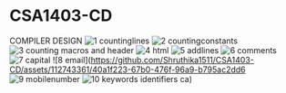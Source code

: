 # CSA1403-CD
COMPILER DESIGN
![1 countinglines](https://github.com/Shruthika1511/CSA1403-CD/assets/112743361/a193d7c0-8331-41f1-bfeb-9cfb4f301240)
![2 countingconstants](https://github.com/Shruthika1511/CSA1403-CD/assets/112743361/9bc3e061-00a2-462d-8486-322be9e30bf7)
![3 counting macros and header](https://github.com/Shruthika1511/CSA1403-CD/assets/112743361/1b4cd920-09aa-4c6e-b6d4-815b45e86211)
![4 html](https://github.com/Shruthika1511/CSA1403-CD/assets/112743361/397293ff-776d-4942-8780-9658467f87af)
![5 addlines](https://github.com/Shruthika1511/CSA1403-CD/assets/112743361/b3277271-1ac7-4651-8fc7-dc32991db50c)
![6 comments](https://github.com/Shruthika1511/CSA1403-CD/assets/112743361/0ff7e286-031a-4830-829a-0e5bc1dd2a01)
![7 capital](https://github.com/Shruthika1511/CSA1403-CD/assets/112743361/84e42de8-0ad1-4607-a32e-6af07076e635)
![8 email](https://github.com/Shruthika1511/CSA1403-CD/assets/112743361/40a1f223-67b0-476f-96a9-b795ac2dd6
![9 mobilenumber](https://github.com/Shruthika1511/CSA1403-CD/assets/112743361/de554613-b07c-4fed-b5fb-918c9f445b50)
![10 keywords   identifiers](https://github.com/Shruthika1511/CSA1403-CD/assets/112743361/3bf079ac-4596-4c6a-84ab-91ebc0618842)
ca)
